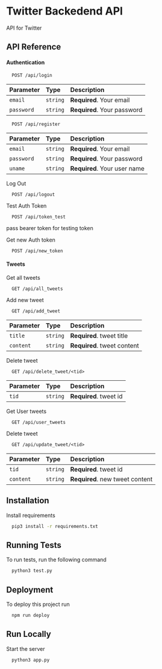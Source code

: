 
# Twitter Backedend API

API for Twitter


## API Reference

#### Authentication

```http
  POST /api/login
```

| Parameter | Type     | Description                |
| :-------- | :------- | :------------------------- |
| `email` | `string` | **Required**. Your email  |
| `password` | `string` | **Required**. Your password  |


```http
  POST /api/register
```

| Parameter | Type     | Description                |
| :-------- | :------- | :------------------------- |
| `email` | `string` | **Required**. Your email  |
| `password` | `string` | **Required**. Your password  |
| `uname` | `string` | **Required**. Your user name  |

Log Out
```http
  POST /api/logout
```


Test Auth Token
```http
  POST /api/token_test
```

pass bearer token for testing token


Get new Auth token
```http
  POST /api/new_token
```
#### Tweets
Get all tweets
```http
  GET /api/all_tweets
```


Add new tweet 
```http
  GET /api/add_tweet
```

| Parameter | Type     | Description                |
| :-------- | :------- | :------------------------- |
| `title` | `string` | **Required**. tweet title |
| `content` | `string` | **Required**. tweet content  |


Delete tweet 
```http
  GET /api/delete_tweet/<tid>
```

| Parameter | Type     | Description                |
| :-------- | :------- | :------------------------- |
| `tid` | `string` | **Required**. tweet id |

Get User tweets
```http
  GET /api/user_tweets
```
Delete tweet 
```http
  GET /api/update_tweet/<tid>
```

| Parameter | Type     | Description                |
| :-------- | :------- | :------------------------- |
| `tid` | `string` | **Required**. tweet id |
| `content` | `string` | **Required**. new tweet content |

## Installation

Install requirements

```bash
  pip3 install -r requirements.txt
```
    
## Running Tests

To run tests, run the following command

```bash
  python3 test.py
```


## Deployment

To deploy this project run

```bash
  npm run deploy
```


## Run Locally

Start the server

```bash
  python3 app.py
```

